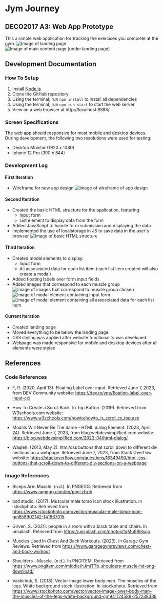 # Jym Journey
## DECO2017 A3: Web App Prototype
This a simple web application for tracking the exercises you complete at the gym.
![Image of landing page](/documentation/iteration4-1.png)
![Image of main content page (under landing page)](/documentation/iteration4-2.png)

## Development Documentation

### How To Setup
1. Install [Node.js](https://nodejs.org/en)
2. Clone the GitHub repository
3. Using the terminal, run `npm install` to install all dependencies
5. Using the terminal, run `npm run start` to start the web server 
6. View on a web browser at http://localhost:8888/

### Screen Specifications
The web app should responsive for most mobile and desktop devices. During development, the following two resolutions were used for testing:

- Desktop Monitor (1920 x 1080)
- Iphone 12 Pro (390 x 844)

### Development Log

#### First Iteration
- Wireframe for new app design
![Image of wireframe of app design](/documentation/iteration1.png)

#### Second Iteration
- Created the basic HTML structure for the application, featuring:
    - Input form
    - List element to display data from the form
- Added JavaScript to handle form submission and displaying the data
- Implemented the use of localstorage in JS to save data in the user's browser
![Image of basic HTML structure](/documentation/iteration2.png)

#### Third Iteration
- Created modal elements to display:
    - Input form
    - All assosciated data for each list item (each list item created will also create a modal)
- Added floating labels over form input fields
- Added images that correspond to each muscle group
![Image of images that correspond to muscle group chosen](/documentation/iteration3-1.png)
![Image of modal element containing input form](/documentation/iteration3-2.png)
![Image of modal element containing all assosciated data for each list item](/documentation/iteration3-3.png)

#### Current Iteration
- Created landing page
- Moved everything to be below the landing page
- CSS styling was applied after website functionality was developed
- Webpage was made responsive for mobile and desktop devices after all elements were styled

## References

### Code References
- F, R. (2020, April 13). Floating Label over input. Retrieved June 7, 2023, from DEV Community website: https://dev.to/yne/floating-label-over-input-cci

- How To Create a Scroll Back To Top Button. (2019). Retrieved from W3schools.com website: https://www.w3schools.com/howto/howto_js_scroll_to_top.asp

- Modals Will Never Be The Same - HTML dialog Element. (2023, April 24). Retrieved June 7, 2023, from blog.webdevsimplified.com website: https://blog.webdevsimplified.com/2023-04/html-dialog/

- Waqleh. (2013, May 2). html/css buttons that scroll down to different div sections on a webpage. Retrieved June 7, 2023, from Stack Overflow website: https://stackoverflow.com/questions/16349490/html-css-buttons-that-scroll-down-to-different-div-sections-on-a-webpage

### Image References
- Biceps Arm Muscle. (n.d.). In PNGEGG. Retrieved from https://www.pngegg.com/en/png-zfrph

- bsd studio. (2017). Muscular male torso icon stock illustration. In istockphoto. Retrieved from https://www.istockphoto.com/vector/muscular-male-torso-icon-gm858902142-141867015

- Girven, S. (2021). people in a room with a black table and chairs. In unsplash. Retrieved from https://unsplash.com/photos/fqMu99l8sqo

- Muscles Used In Chest And Back Workouts. (2023). In Garage Gym Reviews. Retrieved from https://www.garagegymreviews.com/chest-and-back-workout

- Shoulders - Muscle. (n.d.). In PNGITEM. Retrieved from https://www.pngitem.com/middle/hJmiTTb_shoulders-muscle-hd-png-download/

- Vashchuk, S. (2018). Vector image lower body man. The muscles of the legs. White background stock illustration. In istockphoto. Retrieved from https://www.istockphoto.com/vector/vector-image-lower-body-man-the-muscles-of-the-legs-white-background-gm941124588-257238338